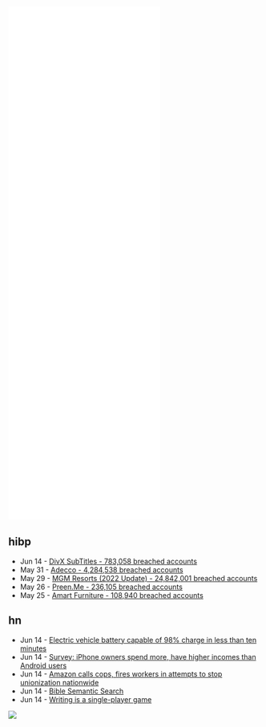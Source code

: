 ![Metrics](https://raw.githubusercontent.com/phixion/phixion/master/metrics.svg)

## hibp

<!--
for https://github.com/phixion/phixion/blob/main/.github/workflows/feeds.yml
-->
<!--START_SECTION:haveibeenpwnd-->
- Jun 14 - [DivX SubTitles - 783,058 breached accounts](https://haveibeenpwned.com/PwnedWebsites#DivXSubTitles)
- May 31 - [Adecco - 4,284,538 breached accounts](https://haveibeenpwned.com/PwnedWebsites#Adecco)
- May 29 - [MGM Resorts (2022 Update) - 24,842,001 breached accounts](https://haveibeenpwned.com/PwnedWebsites#MGM2022Update)
- May 26 - [Preen.Me - 236,105 breached accounts](https://haveibeenpwned.com/PwnedWebsites#PreenMe)
- May 25 - [Amart Furniture - 108,940 breached accounts](https://haveibeenpwned.com/PwnedWebsites#AmartFurniture)
<!--END_SECTION:haveibeenpwnd-->

## hn

<!--
for https://github.com/phixion/phixion/blob/main/.github/workflows/feeds.yml
-->
<!--START_SECTION:hn-->
- Jun 14 - [Electric vehicle battery capable of 98% charge in less than ten minutes](https://pv-magazine-usa.com/2022/06/13/electric-vehicle-battery-capable-of-98-charge-in-less-than-ten-minutes/)
- Jun 14 - [Survey: iPhone owners spend more, have higher incomes than Android users](https://www.marketingdive.com/news/survey-iphone-owners-spend-more-have-higher-incomes-than-android-users/541008/)
- Jun 14 - [Amazon calls cops, fires workers in attempts to stop unionization nationwide](https://www.washingtonpost.com/technology/2022/06/13/amazon-union-retaliation-allegations/)
- Jun 14 - [Bible Semantic Search](https://share.streamlit.io/chrislee973/bible-semantic-search/main/app.py#bible-semantic-search)
- Jun 14 - [Writing is a single-player game](https://www.otherlife.co/singleplayer/)
<!--END_SECTION:hn-->

<!--
for https://yhype.me
-->
![](https://hit.yhype.me/github/profile?user_id=13013670)

